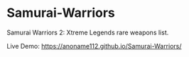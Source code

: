 # Samurai-Warriors
Samurai Warriors 2: Xtreme Legends rare weapons list.

Live Demo: https://anoname112.github.io/Samurai-Warriors/
